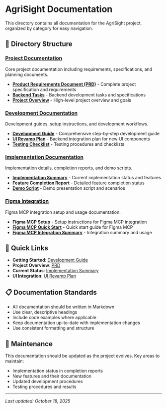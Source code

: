# AgriSight Documentation

This directory contains all documentation for the AgriSight project, organized by category for easy navigation.

## 📁 Directory Structure

### [Project Documentation](./project/)
Core project documentation including requirements, specifications, and planning documents.

- **[Product Requirements Document (PRD)](./project/prd.md)** - Complete project specification and requirements
- **[Backend Tasks](./project/backend-tasks.md)** - Backend development tasks and specifications
- **[Project Overview](./project/overview.md)** - High-level project overview and goals

### [Development Documentation](./development/)
Development guides, setup instructions, and development workflows.

- **[Development Guide](./development/guide.md)** - Comprehensive step-by-step development guide
- **[UI Revamp Plan](./development/ui-revamp-plan.md)** - Backend integration plan for new UI components
- **[Testing Checklist](./development/testing-checklist.md)** - Testing procedures and checklists

### [Implementation Documentation](./implementation/)
Implementation details, completion reports, and demo scripts.

- **[Implementation Summary](./implementation/summary.md)** - Current implementation status and features
- **[Feature Completion Report](./implementation/feature-completion.md)** - Detailed feature completion status
- **[Demo Script](./implementation/demo-script.md)** - Demo presentation script and scenarios

### [Figma Integration](./figma/)
Figma MCP integration setup and usage documentation.

- **[Figma MCP Setup](./figma/setup.md)** - Setup instructions for Figma MCP integration
- **[Figma MCP Quick Start](./figma/quick-start.md)** - Quick start guide for Figma MCP
- **[Figma MCP Integration Summary](./figma/integration-summary.md)** - Integration summary and usage

## 🚀 Quick Links

- **Getting Started**: [Development Guide](./development/guide.md)
- **Project Overview**: [PRD](./project/prd.md)
- **Current Status**: [Implementation Summary](./implementation/summary.md)
- **UI Integration**: [UI Revamp Plan](./development/ui-revamp-plan.md)

## 📋 Documentation Standards

- All documentation should be written in Markdown
- Use clear, descriptive headings
- Include code examples where applicable
- Keep documentation up-to-date with implementation changes
- Use consistent formatting and structure

## 🔄 Maintenance

This documentation should be updated as the project evolves. Key areas to maintain:

- Implementation status in completion reports
- New features and their documentation
- Updated development procedures
- Testing procedures and results

---

*Last updated: October 18, 2025*
